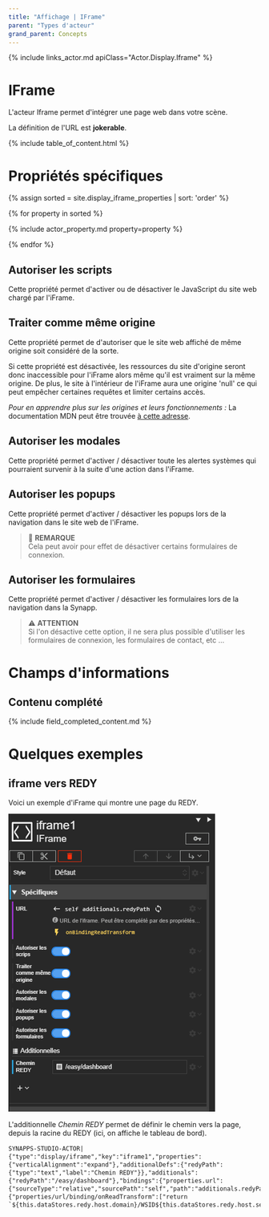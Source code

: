 ```yaml
---
title: "Affichage | IFrame"
parent: "Types d'acteur"
grand_parent: Concepts
---
```


{% include links_actor.md apiClass="Actor.Display.Iframe" %}

# IFrame

L'acteur Iframe permet d'intégrer une page web dans votre scène.

La définition de l'URL est **jokerable**.

{% include table_of_content.html %}

# Propriétés spécifiques

{% assign sorted = site.display_iframe_properties | sort: 'order' %}

{% for property in sorted %}

{% include actor_property.md property=property %}

{% endfor %}

## Autoriser les scripts

Cette propriété permet d'activer ou de désactiver le JavaScript du site web chargé par l'iFrame.
## Traiter comme même origine

Cette propriété permet de d'autoriser que le site web affiché de même origine soit considéré de la sorte.

Si cette propriété est désactivée, les ressources du site d'origine seront donc inaccessible pour l'iFrame alors même qu'il est vraiment sur la même origine. De plus, le site à l'intérieur de l'iFrame aura une origine 'null' ce qui peut empêcher certaines requêtes et limiter certains accès.

*Pour en apprendre plus sur les origines et leurs fonctionnements :*
La documentation MDN peut être trouvée [à cette adresse](https://developer.mozilla.org/fr/docs/Web/Security/Same-origin_policy).
## Autoriser les modales

Cette propriété permet d'activer / désactiver toute les alertes systèmes qui pourraient survenir à la suite d'une action dans l'iFrame.
## Autoriser les popups

Cette propriété permet d'activer / désactiver les popups lors de la navigation dans le site web de l'iFrame.

> 📌 **REMARQUE**<br>
> Cela peut avoir pour effet de désactiver certains formulaires de connexion.

## Autoriser les formulaires

Cette propriété permet d'activer / désactiver les formulaires lors de la navigation dans la Synapp.


>⚠️ **ATTENTION**<br>
> Si l'on désactive cette option, il ne sera plus possible d'utiliser les formulaires de connexion, les formulaires de contact, etc ...


# Champs d'informations

## Contenu complété

{% include field_completed_content.md %}

# Quelques exemples

## iframe vers REDY

<div class="code-example" markdown="1">

Voici un exemple d'iFrame qui montre une page du REDY.

![SynApps](../../assets/concepts/actor/display_iframe/iframe01.png)

L'additionnelle *Chemin REDY* permet de définir le chemin vers la page, depuis la racine du REDY (ici, on affiche le tableau de bord).

</div>

```text
SYNAPPS-STUDIO-ACTOR|{"type":"display/iframe","key":"iframe1","properties":{"verticalAlignment":"expand"},"additionalDefs":{"redyPath":{"type":"text","label":"Chemin REDY"}},"additionals":{"redyPath":"/easy/dashboard"},"bindings":{"properties.url":{"sourceType":"relative","sourcePath":"self","path":"additionals.redyPath"}},"events":{"properties/url/binding/onReadTransform":["return  `${this.dataStores.redy.host.domain}/WSID${this.dataStores.redy.host.session.sid}${context.value}`;"]}}
```
